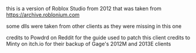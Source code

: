this is a version of Roblox Studio from 2012 that was taken from https://archive.roblonium.com

some dlls were taken from other clients as they were missing in this one

credits to Powdrd on Reddit for the guide used to patch this client
credits to Minty on itch.io for their backup of Gage's 2012M and 2013E clients
